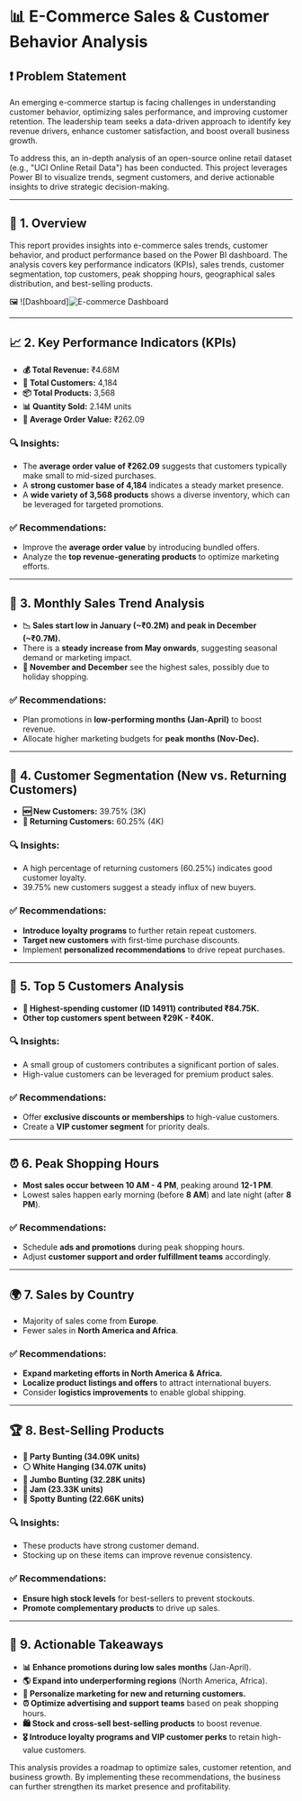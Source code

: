 # **📊 E-Commerce Sales & Customer Behavior Analysis**

## **❗ Problem Statement**
An emerging e-commerce startup is facing challenges in understanding customer behavior, optimizing sales performance, and improving customer retention. The leadership team seeks a data-driven approach to identify key revenue drivers, enhance customer satisfaction, and boost overall business growth. 

To address this, an in-depth analysis of an open-source online retail dataset (e.g., "UCI Online Retail Data") has been conducted. This project leverages Power BI to visualize trends, segment customers, and derive actionable insights to drive strategic decision-making.

---

## **📌 1. Overview**
This report provides insights into e-commerce sales trends, customer behavior, and product performance based on the Power BI dashboard. The analysis covers key performance indicators (KPIs), sales trends, customer segmentation, top customers, peak shopping hours, geographical sales distribution, and best-selling products.

🖼️ ![Dashboard]![E-commerce Dashboard](https://github.com/user-attachments/assets/4837c07b-57af-4f1e-b0ba-d6bd7a381218)


---

## **📈 2. Key Performance Indicators (KPIs)**
- **💰 Total Revenue:** ₹4.68M
- **👥 Total Customers:** 4,184
- **📦 Total Products:** 3,568
- **📊 Quantity Sold:** 2.14M units
- **🛒 Average Order Value:** ₹262.09

### **🔍 Insights:**
- The **average order value of ₹262.09** suggests that customers typically make small to mid-sized purchases.
- A **strong customer base of 4,184** indicates a steady market presence.
- A **wide variety of 3,568 products** shows a diverse inventory, which can be leveraged for targeted promotions.

### **✅ Recommendations:**
- Improve the **average order value** by introducing bundled offers.
- Analyze the **top revenue-generating products** to optimize marketing efforts.

---

## **📅 3. Monthly Sales Trend Analysis**
- **📉 Sales start low in January (~₹0.2M) and peak in December (~₹0.7M).**
- There is a **steady increase from May onwards**, suggesting seasonal demand or marketing impact.
- **🎄 November and December** see the highest sales, possibly due to holiday shopping.

### **✅ Recommendations:**
- Plan promotions in **low-performing months (Jan-April)** to boost revenue.
- Allocate higher marketing budgets for **peak months (Nov-Dec).**

---

## **👥 4. Customer Segmentation (New vs. Returning Customers)**
- **🆕 New Customers:** 39.75% (3K)
- **🔄 Returning Customers:** 60.25% (4K)

### **🔍 Insights:**
- A high percentage of returning customers (60.25%) indicates good customer loyalty.
- 39.75% new customers suggest a steady influx of new buyers.

### **✅ Recommendations:**
- **Introduce loyalty programs** to further retain repeat customers.
- **Target new customers** with first-time purchase discounts.
- Implement **personalized recommendations** to drive repeat purchases.

---

## **💎 5. Top 5 Customers Analysis**
- **🏅 Highest-spending customer (ID 14911) contributed ₹84.75K.**
- **Other top customers spent between ₹29K - ₹40K.**

### **🔍 Insights:**
- A small group of customers contributes a significant portion of sales.
- High-value customers can be leveraged for premium product sales.

### **✅ Recommendations:**
- Offer **exclusive discounts or memberships** to high-value customers.
- Create a **VIP customer segment** for priority deals.

---

## **⏰ 6. Peak Shopping Hours**
- **Most sales occur between 10 AM - 4 PM**, peaking around **12-1 PM**.
- Lowest sales happen early morning (before **8 AM**) and late night (after **8 PM**).

### **✅ Recommendations:**
- Schedule **ads and promotions** during peak shopping hours.
- Adjust **customer support and order fulfillment teams** accordingly.

---

## **🌍 7. Sales by Country**
- Majority of sales come from **Europe**.
- Fewer sales in **North America and Africa**.

### **✅ Recommendations:**
- **Expand marketing efforts in North America & Africa.**
- **Localize product listings and offers** to attract international buyers.
- Consider **logistics improvements** to enable global shipping.

---

## **🏆 8. Best-Selling Products**
- **🎉 Party Bunting (34.09K units)**
- **⚪ White Hanging (34.07K units)**
- **📢 Jumbo Bunting (32.28K units)**
- **🍯 Jam (23.33K units)**
- **🔴 Spotty Bunting (22.66K units)**

### **🔍 Insights:**
- These products have strong customer demand.
- Stocking up on these items can improve revenue consistency.

### **✅ Recommendations:**
- **Ensure high stock levels** for best-sellers to prevent stockouts.
- **Promote complementary products** to drive up sales.

---

## **🚀 9. Actionable Takeaways**
- **📊 Enhance promotions during low sales months** (Jan-April).
- **🌎 Expand into underperforming regions** (North America, Africa).
- **📢 Personalize marketing for new and returning customers.**
- **⏰ Optimize advertising and support teams** based on peak shopping hours.
- **🛍️ Stock and cross-sell best-selling products** to boost revenue.
- **🎖️ Introduce loyalty programs and VIP customer perks** to retain high-value customers.

This analysis provides a roadmap to optimize sales, customer retention, and business growth. By implementing these recommendations, the business can further strengthen its market presence and profitability.

